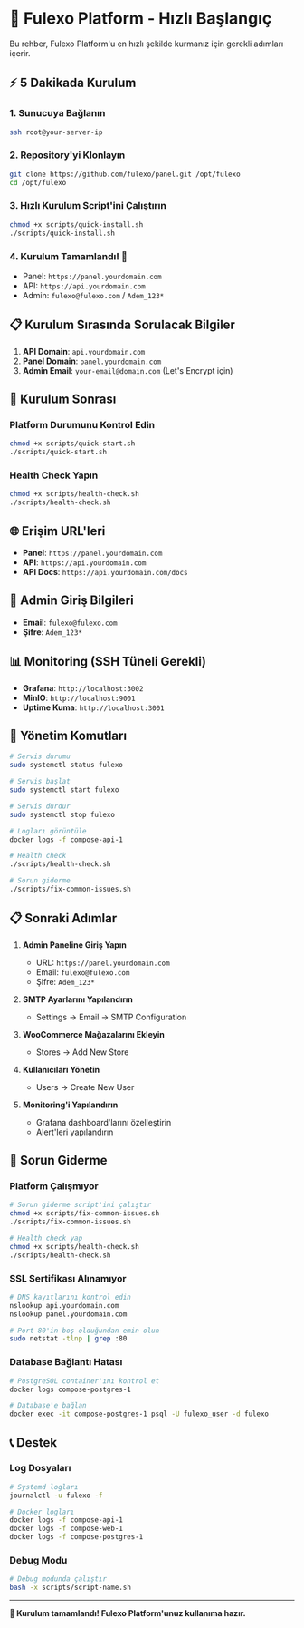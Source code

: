 # 🚀 Fulexo Platform - Hızlı Başlangıç

Bu rehber, Fulexo Platform'u en hızlı şekilde kurmanız için gerekli adımları içerir.

## ⚡ 5 Dakikada Kurulum

### 1. Sunucuya Bağlanın
```bash
ssh root@your-server-ip
```

### 2. Repository'yi Klonlayın
```bash
git clone https://github.com/fulexo/panel.git /opt/fulexo
cd /opt/fulexo
```

### 3. Hızlı Kurulum Script'ini Çalıştırın
```bash
chmod +x scripts/quick-install.sh
./scripts/quick-install.sh
```

### 4. Kurulum Tamamlandı! 🎉
- Panel: `https://panel.yourdomain.com`
- API: `https://api.yourdomain.com`
- Admin: `fulexo@fulexo.com` / `Adem_123*`

## 📋 Kurulum Sırasında Sorulacak Bilgiler

1. **API Domain**: `api.yourdomain.com`
2. **Panel Domain**: `panel.yourdomain.com`
3. **Admin Email**: `your-email@domain.com` (Let's Encrypt için)

## 🔧 Kurulum Sonrası

### Platform Durumunu Kontrol Edin
```bash
chmod +x scripts/quick-start.sh
./scripts/quick-start.sh
```

### Health Check Yapın
```bash
chmod +x scripts/health-check.sh
./scripts/health-check.sh
```

## 🌐 Erişim URL'leri

- **Panel**: `https://panel.yourdomain.com`
- **API**: `https://api.yourdomain.com`
- **API Docs**: `https://api.yourdomain.com/docs`

## 👤 Admin Giriş Bilgileri

- **Email**: `fulexo@fulexo.com`
- **Şifre**: `Adem_123*`

## 📊 Monitoring (SSH Tüneli Gerekli)

- **Grafana**: `http://localhost:3002`
- **MinIO**: `http://localhost:9001`
- **Uptime Kuma**: `http://localhost:3001`

## 🔧 Yönetim Komutları

```bash
# Servis durumu
sudo systemctl status fulexo

# Servis başlat
sudo systemctl start fulexo

# Servis durdur
sudo systemctl stop fulexo

# Logları görüntüle
docker logs -f compose-api-1

# Health check
./scripts/health-check.sh

# Sorun giderme
./scripts/fix-common-issues.sh
```

## 📋 Sonraki Adımlar

1. **Admin Paneline Giriş Yapın**
   - URL: `https://panel.yourdomain.com`
   - Email: `fulexo@fulexo.com`
   - Şifre: `Adem_123*`

2. **SMTP Ayarlarını Yapılandırın**
   - Settings → Email → SMTP Configuration

3. **WooCommerce Mağazalarını Ekleyin**
   - Stores → Add New Store

4. **Kullanıcıları Yönetin**
   - Users → Create New User

5. **Monitoring'i Yapılandırın**
   - Grafana dashboard'larını özelleştirin
   - Alert'leri yapılandırın

## 🐛 Sorun Giderme

### Platform Çalışmıyor
```bash
# Sorun giderme script'ini çalıştır
chmod +x scripts/fix-common-issues.sh
./scripts/fix-common-issues.sh

# Health check yap
chmod +x scripts/health-check.sh
./scripts/health-check.sh
```

### SSL Sertifikası Alınamıyor
```bash
# DNS kayıtlarını kontrol edin
nslookup api.yourdomain.com
nslookup panel.yourdomain.com

# Port 80'in boş olduğundan emin olun
sudo netstat -tlnp | grep :80
```

### Database Bağlantı Hatası
```bash
# PostgreSQL container'ını kontrol et
docker logs compose-postgres-1

# Database'e bağlan
docker exec -it compose-postgres-1 psql -U fulexo_user -d fulexo
```

## 📞 Destek

### Log Dosyaları
```bash
# Systemd logları
journalctl -u fulexo -f

# Docker logları
docker logs -f compose-api-1
docker logs -f compose-web-1
docker logs -f compose-postgres-1
```

### Debug Modu
```bash
# Debug modunda çalıştır
bash -x scripts/script-name.sh
```

---

**🎊 Kurulum tamamlandı! Fulexo Platform'unuz kullanıma hazır.**